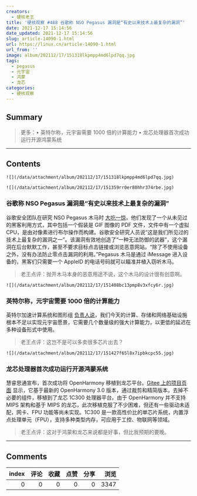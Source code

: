 ```yaml
---
creators:
  - 硬核老王
title: '硬核观察 #488 谷歌称 NSO Pegasus 漏洞是“有史以来技术上最复杂的漏洞”'
date: 2021-12-17 15:14:56
date_updated: 2021-12-17 15:14:56
slug: article-14090-1.html
url: https://linux.cn/article-14090-1.html
url_from: ''
image: album/202112/17/151318lkpmpp4md6lpd7qq.jpg
tags:
  - pegasus
  - 元宇宙
  - 鸿蒙
  - 龙芯
categories:
  - 硬核观察
---
```


## Summary

> 更多：• 英特尔称，元宇宙需要 1000 倍的计算能力 • 龙芯处理器首次成功运行开源鸿蒙系统

***

<!-- more -->

## Contents

`![](/data/attachment/album/202112/17/151318lkpmpp4md6lpd7qq.jpg)`

`![](/data/attachment/album/202112/17/151359rr0er80hhr374rbe.jpg)`

### 谷歌称 NSO Pegasus 漏洞是“有史以来技术上最复杂的漏洞”

谷歌安全团队在研究 NSO Pegasus 木马时 [大吃一惊](https://www.securityweek.com/google-says-nso-pegasus-zero-click-most-technically-sophisticated-exploit-ever-seen)，他们发现了一个从未见过的黑客利用方式，其中包括一个假装是 GIF 图像的 PDF 文件，文件中有一个虚拟 CPU，是由对像素进行布尔操作而构建。谷歌安全研究人员说“这是我们所见过的技术上最复杂的漏洞之一”。该漏洞有效地创造了“一种无法防御的武器”，这个漏洞在后台默默工作，甚至不要求目标点击链接或浏览恶意网站。“除了不使用设备之外，没有办法防止零点击漏洞的利用。”Pegasus 木马是通过 iMessage 进入设备的，黑客们只需要一个 AppleID 的电话号码就可以瞄准并植入窃听木马。

> 
> 老王点评：抛开木马本身的恶意用途不说，这个木马的设计很有创意啊。
> 
> 
> 

`![](/data/attachment/album/202112/17/151408bc13pmp8v3xfcy6r.jpg)`

### 英特尔称，元宇宙需要 1000 倍的计算能力

英特尔加速计算系统和图形组 [负责人说](https://www.businessinsider.in/tech/news/metaverse-vision-requires-1000x-more-computational-power-intel/articleshow/88316064.cms)，我们今天的计算、存储和网络基础设施根本不足以实现元宇宙愿景，它需要几个数量级的强大计算能力，以更低的延迟在多种设备形式中使用。

> 
> 老王点评：这岂不是可以多卖很多芯片出去？
> 
> 
> 

`![](/data/attachment/album/202112/17/151427f65l8x7ipbkcpc55.jpg)`

### 龙芯处理器首次成功运行开源鸿蒙系统

慧睿思通宣布，首次成功将 OpenHarmony 移植到龙芯平台。[Gitee 上的项目页面](https://gitee.com/guangzhou-huirui-stone-co-ltd_0/Loongson-1c300b-OpenHarmony) 显示，它基于最新的 OpenHarmony 3.0 版本，通过裁剪和精简版本，去掉不必要的组件，移植到了龙芯 1C300 处理器平台。由于 OpenHarmony 并不支持 MIPS 架构和基于 MIPS 的龙芯，此次移植克服了不少困难，但还有一些驱动未适配，网卡、FPU 功能等尚未实现。1C300 是一款高性价比的单芯片系统，内置浮点处理单元（FPU），支持多种类型内存，可应用于工控、物联网等领域。

> 
> 老王点评：这对于鸿蒙和龙芯来说都是好事，但比我预期的要晚。
> 
> 
>

***

## Comments


|   index |   评论 |   收藏 |   点赞 |   分享 |   浏览 |
|--------:|-------:|-------:|-------:|-------:|-------:|
|       0 |      0 |      0 |      0 |      0 |   3347 |
